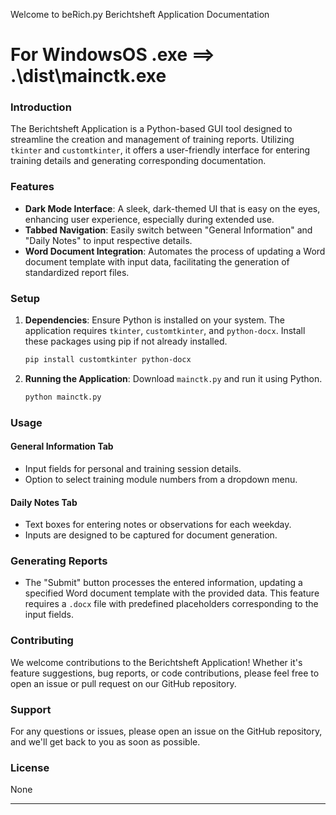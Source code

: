 Welcome to beRich.py 
Berichtsheft Application Documentation

# For WindowsOS .exe ==> .\dist\mainctk.exe
 

### Introduction
The Berichtsheft Application is a Python-based GUI tool designed to streamline the creation and management of training reports. Utilizing `tkinter` and `customtkinter`, it offers a user-friendly interface for entering training details and generating corresponding documentation.

### Features
- **Dark Mode Interface**: A sleek, dark-themed UI that is easy on the eyes, enhancing user experience, especially during extended use.
- **Tabbed Navigation**: Easily switch between "General Information" and "Daily Notes" to input respective details.
- **Word Document Integration**: Automates the process of updating a Word document template with input data, facilitating the generation of standardized report files.

### Setup
1. **Dependencies**: Ensure Python is installed on your system. The application requires `tkinter`, `customtkinter`, and `python-docx`. Install these packages using pip if not already installed.
   ```bash
   pip install customtkinter python-docx
   ```
2. **Running the Application**: Download `mainctk.py` and run it using Python.
   ```bash
   python mainctk.py
   ```

### Usage
#### General Information Tab
- Input fields for personal and training session details.
- Option to select training module numbers from a dropdown menu.

#### Daily Notes Tab
- Text boxes for entering notes or observations for each weekday.
- Inputs are designed to be captured for document generation.

### Generating Reports
- The "Submit" button processes the entered information, updating a specified Word document template with the provided data. This feature requires a `.docx` file with predefined placeholders corresponding to the input fields.

### Contributing
We welcome contributions to the Berichtsheft Application! Whether it's feature suggestions, bug reports, or code contributions, please feel free to open an issue or pull request on our GitHub repository.

### Support
For any questions or issues, please open an issue on the GitHub repository, and we'll get back to you as soon as possible.

### License
None

---

